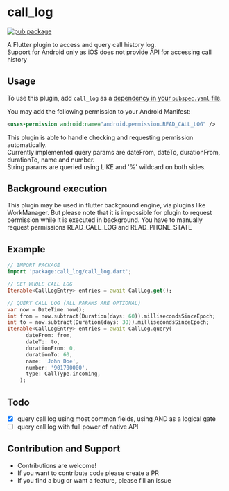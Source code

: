 # call_log

[![pub package](https://img.shields.io/pub/v/call_log.svg)](https://pub.dartlang.org/packages/call_log)

A Flutter plugin to access and query call history log.\
Support for Android only as iOS does not provide API for accessing call history

## Usage

To use this plugin, add `call_log` as a [dependency in your `pubspec.yaml` file](https://flutter.io/platform-plugins/).

You may add the following permission to your Android Manifest:

```xml
<uses-permission android:name="android.permission.READ_CALL_LOG" />
```

This plugin is able to handle checking and requesting permission automatically.\
Currently implemented query params are dateFrom, dateTo, durationFrom, durationTo, name and number.\
String params are queried using LIKE and '%' wildcard on both sides.

 ## Background execution

This plugin may be used in flutter background engine, via plugins like WorkManager. But please note that it is impossible for plugin to request permission while it is executed in background. You have to manually request permissions READ_CALL_LOG and READ_PHONE_STATE

## Example

``` dart
// IMPORT PACKAGE
import 'package:call_log/call_log.dart';

// GET WHOLE CALL LOG
Iterable<CallLogEntry> entries = await CallLog.get();

// QUERY CALL LOG (ALL PARAMS ARE OPTIONAL)
var now = DateTime.now();
int from = now.subtract(Duration(days: 60)).millisecondsSinceEpoch;
int to = now.subtract(Duration(days: 30)).millisecondsSinceEpoch;
Iterable<CallLogEntry> entries = await CallLog.query(
      dateFrom: from,
      dateTo: to,
      durationFrom: 0,
      durationTo: 60,
      name: 'John Doe',
      number: '901700000',
      type: CallType.incoming,
    );
```

## Todo

- [x] query call log using most common fields, using AND as a logical gate
- [ ] query call log with full power of native API

## Contribution and Support

* Contributions are welcome!
* If you want to contribute code please create a PR
* If you find a bug or want a feature, please fill an issue